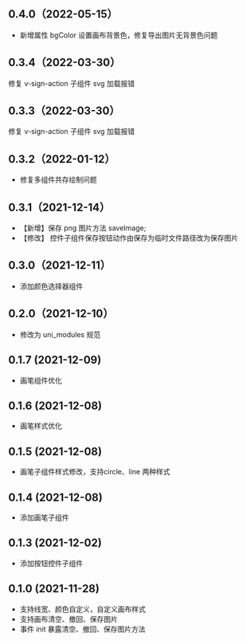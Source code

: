 ## 0.4.0（2022-05-15）
- 新增属性 bgColor 设置画布背景色，修复导出图片无背景色问题
## 0.3.4（2022-03-30）
修复 v-sign-action 子组件 svg 加载报错
## 0.3.3（2022-03-30）
修复 v-sign-action 子组件 svg 加载报错
## 0.3.2（2022-01-12）
- 修复多组件共存绘制问题
## 0.3.1（2021-12-14）
-  【新增】保存 png 图片方法 saveImage;
- 【修改】 控件子组件保存按钮动作由保存为临时文件路径改为保存图片
## 0.3.0（2021-12-11）
- 添加颜色选择器组件
## 0.2.0（2021-12-10）
- 修改为 uni_modules 规范
## 0.1.7 (2021-12-09)

- 画笔组件优化

## 0.1.6 (2021-12-08)

- 画笔样式优化

## 0.1.5 (2021-12-08)

- 画笔子组件样式修改，支持circle、line 两种样式

## 0.1.4 (2021-12-08)

- 添加画笔子组件

## 0.1.3 (2021-12-02)

- 添加按钮控件子组件

## 0.1.0 (2021-11-28)

- 支持线宽、颜色自定义，自定义画布样式
- 支持画布清空、撤回、保存图片
- 事件 init 暴露清空、撤回、保存图片方法